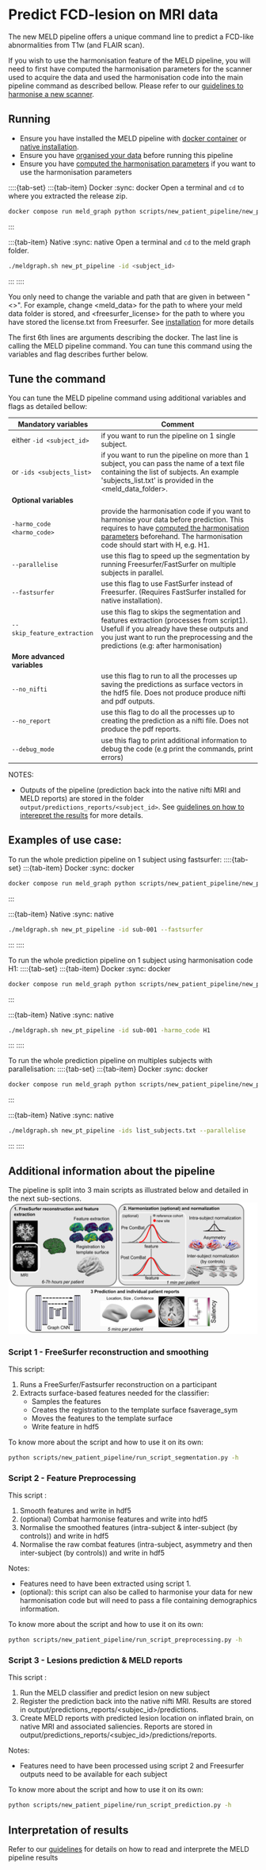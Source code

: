 # Predict FCD-lesion on MRI data

The new MELD pipeline offers a unique command line to predict a FCD-like abnormalities from T1w (and FLAIR scan). 

If you wish to use the harmonisation feature of the MELD pipeline, you will need to first have computed the harmonisation parameters for the scanner used to acquire the data and used the harmonisation code into the main pipeline command as described bellow. Please refer to our [guidelines to harmonise a new scanner](https://meld-graph.readthedocs.io/en/latest/harmonisation.html). 

## Running

- Ensure you have installed the MELD pipeline with [docker container](https://meld-graph.readthedocs.io/en/latest/install_docker.html) or [native installation](https://meld-graph.readthedocs.io/en/latest/install_native.html). 
- Ensure you have [organised your data](https://meld-graph.readthedocs.io/en/latest/prepare_data.html) before running this pipeline
- Ensure you have [computed the harmonisation parameters](https://meld-graph.readthedocs.io/en/latest/harmonisation.html) if you want to use the harmonisation parameters 

::::{tab-set}
:::{tab-item} Docker
:sync: docker
Open a terminal and `cd` to where you extracted the release zip.

```bash
docker compose run meld_graph python scripts/new_patient_pipeline/new_pt_pipeline.py -id <subject_id> 
```
:::

:::{tab-item} Native
:sync: native
Open a terminal and `cd` to the meld graph folder.

```bash
./meldgraph.sh new_pt_pipeline -id <subject_id> 
```
:::
::::

You only need to change the variable and path that are given in between "<>". For example, change <meld_data> for the path to where your meld data folder is stored, and <freesurfer_license> for the path to where you have stored the license.txt from Freesurfer. See [installation](https://meld-graph.readthedocs.io/en/latest/install_docker.html) for more details

The first 6th lines are arguments describing the docker. The last line is calling the MELD pipeline command. You can tune this command using the variables and flag describes further below. 
## Tune the command

You can tune the MELD pipeline command using additional variables and flags as detailed bellow:

| **Mandatory variables**         |  Comment | 
|-------|---|
|either ```-id <subject_id>```  |  if you want to run the pipeline on 1 single subject.|  
|or ```-ids <subjects_list>``` |  if you want to run the pipeline on more than 1 subject, you can pass the name of a text file containing the list of subjects. An example 'subjects_list.txt' is provided in the <meld_data_folder>. | 
| **Optional variables** |
| ```-harmo_code <harmo_code>```  | provide the harmonisation code if you want to harmonise your data before prediction. This requires to have [computed the harmonisation parameters](https://meld-graph.readthedocs.io/en/latest/harmonisation.html) beforehand. The harmonisation code should start with H, e.g. H1. | 
|```--parallelise``` | use this flag to speed up the segmentation by running Freesurfer/FastSurfer on multiple subjects in parallel. |
|```--fastsurfer``` | use this flag to use FastSurfer instead of Freesurfer. (Requires FastSurfer installed for native installation). |
|```--skip_feature_extraction``` | use this flag to skips the segmentation and features extraction (processes from script1). Usefull if you already have these outputs and you just want to run the preprocessing and the predictions (e.g: after harmonisation) |
|**More advanced variables** | 
|```--no_nifti```| use this flag to run to all the processes up saving the predictions as surface vectors in the hdf5 file. Does not produce produce nifti and pdf outputs.|
|```--no_report``` | use this flag to do all the processes up to creating the prediction as a nifti file. Does not produce the pdf reports. |
|```--debug_mode``` | use this flag to print additional information to debug the code (e.g print the commands, print errors) |


NOTES: 
- Outputs of the pipeline (prediction back into the native nifti MRI and MELD reports) are stored in the folder ```output/predictions_reports/<subject_id>```. See [guidelines on how to interepret the results](https://meld-graph.readthedocs.io/en/latest/interpret_results.html) for more details.

## Examples of use case: 

To run the whole prediction pipeline on 1 subject using fastsurfer:
::::{tab-set}
:::{tab-item} Docker
:sync: docker
```bash
docker compose run meld_graph python scripts/new_patient_pipeline/new_pt_pipeline.py -id sub-001 --fastsurfer
```
:::

:::{tab-item} Native
:sync: native
```bash
./meldgraph.sh new_pt_pipeline -id sub-001 --fastsurfer
```
:::
::::

To run the whole prediction pipeline on 1 subject using harmonisation code H1:
::::{tab-set}
:::{tab-item} Docker
:sync: docker
```bash
docker compose run meld_graph python scripts/new_patient_pipeline/new_pt_pipeline.pyy -id sub-001 -harmo_code H1
```
:::

:::{tab-item} Native
:sync: native
```bash
./meldgraph.sh new_pt_pipeline -id sub-001 -harmo_code H1
```
:::
::::

To run the whole prediction pipeline on multiples subjects with parallelisation:
::::{tab-set}
:::{tab-item} Docker
:sync: docker
```bash
docker compose run meld_graph python scripts/new_patient_pipeline/new_pt_pipeline.py -ids list_subjects.txt --parallelise
```
:::

:::{tab-item} Native
:sync: native
```bash
./meldgraph.sh new_pt_pipeline -ids list_subjects.txt --parallelise
```
:::
::::

## Additional information about the pipeline

The pipeline is split into 3 main scripts as illustrated below and detailed in the next sub-sections. 
![pipeline_fig](https://raw.githubusercontent.com//MELDProject/meld_graph/main/docs/images/tutorial_pipeline_fig.png)

### Script 1 - FreeSurfer reconstruction and smoothing

This script:
 1. Runs a FreeSurfer/Fastsurfer reconstruction on a participant
 2. Extracts surface-based features needed for the classifier:
    * Samples the features
    * Creates the registration to the template surface fsaverage_sym
    * Moves the features to the template surface
    * Write feature in hdf5
   

To know more about the script and how to use it on its own:
```bash
python scripts/new_patient_pipeline/run_script_segmentation.py -h
```

### Script 2 - Feature Preprocessing

This script : 
  1. Smooth features and write in hdf5
  2. (optional) Combat harmonise features and write into hdf5
  2. Normalise the smoothed features (intra-subject & inter-subject (by controls)) and write in hdf5
  3. Normalise the raw combat features (intra-subject, asymmetry and then inter-subject (by controls)) and write in hdf5

  Notes: 
  - Features need to have been extracted using script 1. 
  - (optional): this script can also be called to harmonise your data for new harmonisation code but will need to pass a file containing demographics information.

To know more about the script and how to use it on its own:
```bash
python scripts/new_patient_pipeline/run_script_preprocessing.py -h
```

### Script 3 - Lesions prediction & MELD reports

This script : 
1. Run the MELD classifier and predict lesion on new subject
2. Register the prediction back into the native nifti MRI. Results are stored in output/predictions_reports/<subjec_id>/predictions.
3. Create MELD reports with predicted lesion location on inflated brain, on native MRI and associated saliencies. Reports are stored in output/predictions_reports/<subjec_id>/predictions/reports.

Notes: 
- Features need to have been processed using script 2 and Freesurfer outputs need to be available for each subject

To know more about the script and how to use it on its own:
```bash
python scripts/new_patient_pipeline/run_script_prediction.py -h
```

## Interpretation of results

Refer to our [guidelines](https://meld-graph.readthedocs.io/en/latest/documentation/Interpret_results.html) for details on how to read and interprete the MELD pipeline results
